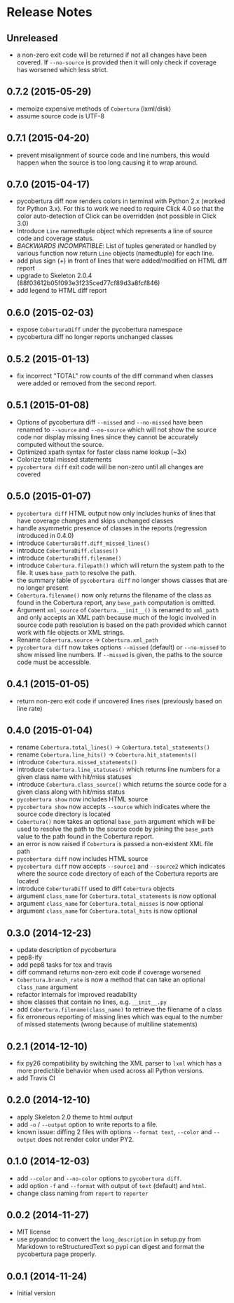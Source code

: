 # Release Notes

## Unreleased

* a non-zero exit code will be returned if not all changes have been
  covered. If `--no-source` is provided then it will only check if coverage
  has worsened which less strict.

## 0.7.2 (2015-05-29)

* memoize expensive methods of `Cobertura` (lxml/disk)
* assume source code is UTF-8

## 0.7.1 (2015-04-20)

* prevent misalignment of source code and line numbers, this would happen when
  the source is too long causing it to wrap around.

## 0.7.0 (2015-04-17)

* pycobertura diff now renders colors in terminal with Python 2.x (worked for
  Python 3.x). For this to work we need to require Click 4.0 so that the color
  auto-detection of Click can be overridden (not possible in Click 3.0)
* Introduce `Line` namedtuple object which represents a line of source code and
  coverage status.
* *BACKWARDS INCOMPATIBLE*: List of tuples generated or handled by various
  function now return `Line` objects (namedtuple) for each line.
* add plus sign (+) in front of lines that were added/modified on HTML diff
  report
* upgrade to Skeleton 2.0.4 (88f03612b05f093e3f235ced77cf89d3a8fcf846)
* add legend to HTML diff report

## 0.6.0 (2015-02-03)

* expose `CoberturaDiff` under the pycobertura namespace
* pycobertura diff no longer reports unchanged classes

## 0.5.2 (2015-01-13)

* fix incorrect "TOTAL" row counts of the diff command when classes were added
  or removed from the second report.

## 0.5.1 (2015-01-08)

* Options of pycobertura diff `--missed` and `--no-missed` have been renamed to
  `--source` and `--no-source` which will not show the source code nor display
  missing lines since they cannot be accurately computed without the source.
* Optimized xpath syntax for faster class name lookup (~3x)
* Colorize total missed statements
* `pycobertura diff` exit code will be non-zero until all changes are covered

## 0.5.0 (2015-01-07)

* `pycobertura diff` HTML output now only includes hunks of lines that have
  coverage changes and skips unchanged classes
* handle asymmetric presence of classes in the reports (regression
  introduced in 0.4.0)
* introduce `CoberturaDiff.diff_missed_lines()`
* introduce `CoberturaDiff.classes()`
* introduce `CoberturaDiff.filename()`
* introduce `Cobertura.filepath()` which will return the system path to the
  file. It uses `base_path` to resolve the path.
* the summary table of `pycobertura diff` no longer shows classes that are no
  longer present
* `Cobertura.filename()` now only returns the filename of the class as found in
  the Cobertura report, any `base_path` computation is omitted.
* Argument `xml_source` of `Cobertura.__init__()` is renamed to `xml_path` and
  only accepts an XML path because much of the logic involved in source code
  path resolution is based on the path provided which cannot work with file
  objects or XML strings.
* Rename `Cobertura.source` -> `Cobertura.xml_path`
* `pycobertura diff` now takes options `--missed` (default) or `--no-missed` to
  show missed line numbers. If `--missed` is given, the paths to the source
  code must be accessible.

## 0.4.1 (2015-01-05)

* return non-zero exit code if uncovered lines rises (previously based on line
  rate)

## 0.4.0 (2015-01-04)

* rename `Cobertura.total_lines()` -> `Cobertura.total_statements()`
* rename `Cobertura.line_hits()` -> `Cobertura.hit_statements()`
* introduce `Cobertura.missed_statements()`
* introduce `Cobertura.line_statuses()` which returns line numbers for a
  given class name with hit/miss statuses
* introduce `Cobertura.class_source()` which returns the source code for a
  given class along with hit/miss status
* `pycobertura show` now includes HTML source
* `pycobertura show` now accepts `--source` which indicates where the source
  code directory is located
* `Cobertura()` now takes an optional `base_path` argument which will be used
  to resolve the path to the source code by joining the `base_path` value to
  the path found in the Cobertura report.
* an error is now raised if `Cobertura` is passed a non-existent XML file path
* `pycobertura diff` now includes HTML source
* `pycobertura diff` now accepts `--source1` and `--source2` which indicates
  where the source code directory of each of the Cobertura reports are located
* introduce `CoberturaDiff` used to diff `Cobertura` objects
* argument `class_name` for `Cobertura.total_statements` is now optional
* argument `class_name` for `Cobertura.total_misses` is now optional
* argument `class_name` for `Cobertura.total_hits` is now optional

## 0.3.0 (2014-12-23)

* update description of pycobertura
* pep8-ify
* add pep8 tasks for tox and travis
* diff command returns non-zero exit code if coverage worsened
* `Cobertura.branch_rate` is now a method that can take an optional
  `class_name` argument
* refactor internals for improved readability
* show classes that contain no lines, e.g. `__init__.py`
* add `Cobertura.filename(class_name)` to retrieve the filename of a class
* fix erroneous reporting of missing lines which was equal to the number of
  missed statements (wrong because of multiline statements)

## 0.2.1 (2014-12-10)

* fix py26 compatibility by switching the XML parser to `lxml` which has a more
  predictible behavior when used across all Python versions.
* add Travis CI

## 0.2.0 (2014-12-10)

* apply Skeleton 2.0 theme to html output
* add `-o` / `--output` option to write reports to a file.
* known issue: diffing 2 files with options `--format text`, `--color` and
  `--output` does not render color under PY2.

## 0.1.0 (2014-12-03)

* add `--color` and `--no-color` options to `pycobertura diff`.
* add option `-f` and `--format` with output of `text` (default) and `html`.
* change class naming from `report` to `reporter`

## 0.0.2 (2014-11-27)

* MIT license
* use pypandoc to convert the `long_description` in setup.py from Markdown to
  reStructuredText so pypi can digest and format the pycobertura page properly.

## 0.0.1 (2014-11-24)

* Initial version
